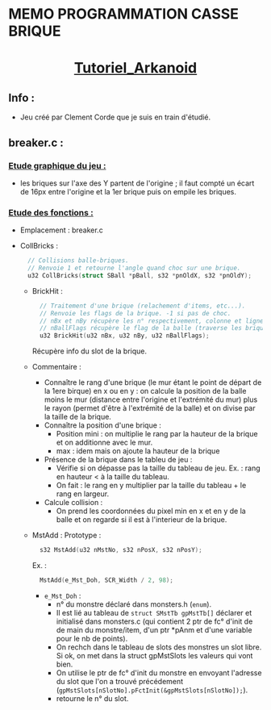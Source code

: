 
# MEMO PROGRAMMATION CASSE BRIQUE






# <center><u> __Tutoriel_Arkanoid__</u></center>

## Info : 
  - Jeu créé par Clement Corde que je suis en train d'étudié.

## breaker.c :

### <u>__Etude graphique du jeu :__</u>
  - les briques sur l'axe des Y partent de l'origine ; il faut compté un écart de 16px entre l'origine et la 1er brique puis on empile les briques.

### <u>__Etude des fonctions :__</u>

- Emplacement : breaker.c

- CollBricks :
  ```C
    // Collisions balle-briques.
    // Renvoie 1 et retourne l'angle quand choc sur une brique.
    u32 CollBricks(struct SBall *pBall, s32 *pnOldX, s32 *pnOldY);
  ```
  - BrickHit :
    ```C
      // Traitement d'une brique (relachement d'items, etc...).
      // Renvoie les flags de la brique. -1 si pas de choc.
      // nBx et nBy récupère les n° respectivement, colonne et ligne.
      // nBallFlags récupère le flag de la balle (traverse les briques ou balle collé à la raquette).
      u32 BrickHit(u32 nBx, u32 nBy, u32 nBallFlags);
    ```
    Récupère info du slot de la brique.
    
  - Commentaire : 
    - Connaître le rang d'une brique (le mur étant le point de départ de la 1ere birque) en x ou en y : on calcule la position de la balle moins le mur (distance entre l'origine et l'extrémité du mur) plus le rayon (permet d'être à l'extrémité de la balle) et on divise par la taille de la brique.
    - Connaître la position d'une brique : 
      - Position mini : on multiplie le rang par la hauteur de la brique et on additionne avec le mur.
      - max  : idem mais on ajoute la hauteur de la brique
    - Présence de la brique dans le tableu de jeu :
      - Vérifie si on dépasse pas la taille du tableau de jeu. Ex. : rang en hauteur < à la taille du tableau.
      - On fait : le rang en y multiplier par la taille du tableau + le rang en largeur.
    - Calcule collision :
      - On prend les coordonnées du pixel min en x et en y de la balle et on regarde si il est à l'interieur de la brique.

  - MstAdd :
    Prototype :
      ```c
        s32 MstAdd(u32 nMstNo, s32 nPosX, s32 nPosY);   
      ```
    Ex. : 
      ```c
        MstAdd(e_Mst_Doh, SCR_Width / 2, 98);
      ```
      - `e_Mst_Doh` : 
        - n° du monstre déclaré dans monsters.h (`enum`).
        - Il est lié au tableau de `struct SMstTb gpMstTb[]` déclarer et initialisé dans monsters.c (qui contient 2 ptr de fc° d'init de de main du monstre/item, d'un ptr *pAnm et d'une variable pour le nb de points).
        - On rechch dans le tableau de slots des monstres un slot libre. Si ok, on met dans la struct gpMstSlots les valeurs qui vont bien.
        - On utilise le ptr de fc° d'init du monstre en envoyant l'adresse du slot que l'on a trouvé précédement (`gpMstSlots[nSlotNo].pFctInit(&gpMstSlots[nSlotNo]);`).
        - retourne le n° du slot.
